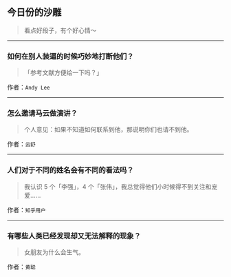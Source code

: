 ## 今日份的沙雕

> 看点好段子，有个好心情～


 
---

### 如何在别人装逼的时候巧妙地打断他们？

> 「参考文献方便给一下吗？」


作者：`Andy Lee`

---

### 怎么邀请马云做演讲？

> 个人意见：如果不知道如何联系到他，那说明你们也请不到他。


作者：`云舒`

---

### 人们对于不同的姓名会有不同的看法吗？

> 我认识 5 个「李强」，4 个「张伟」，我总觉得他们小时候得不到关注和宠爱……


作者：`知乎用户`

---

### 有哪些人类已经发现却又无法解释的现象？

> 女朋友为什么会生气。


作者：`黄聪`